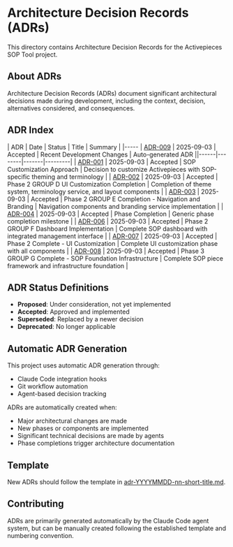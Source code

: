 # Architecture Decision Records (ADRs)

This directory contains Architecture Decision Records for the Activepieces SOP Tool project.

## About ADRs

Architecture Decision Records (ADRs) document significant architectural decisions made during development, including the context, decision, alternatives considered, and consequences.

## ADR Index

| ADR | Date | Status | Title | Summary |
|-----
| [ADR-009](adr-20250903-009-recent-development-changes.md) | 2025-09-03 | Accepted | Recent Development Changes | Auto-generated ADR ||------|--------|-------|---------|
| [ADR-001](adr-20250903-001-sop-customization-approach.md) | 2025-09-03 | Accepted | SOP Customization Approach | Decision to customize Activepieces with SOP-specific theming and terminology |
| [ADR-002](adr-20250903-002-phase-2-group-d-ui-customization-completion.md) | 2025-09-03 | Accepted | Phase 2 GROUP D UI Customization Completion | Completion of theme system, terminology service, and layout components |
| [ADR-003](adr-20250903-003-phase-2-group-e-completion---navigation-and-branding.md) | 2025-09-03 | Accepted | Phase 2 GROUP E Completion - Navigation and Branding | Navigation components and branding service implementation |
| [ADR-004](adr-20250903-004-phase-completion.md) | 2025-09-03 | Accepted | Phase Completion | Generic phase completion milestone |
| [ADR-006](adr-20250903-006-phase-2-group-f-dashboard-implementation.md) | 2025-09-03 | Accepted | Phase 2 GROUP F Dashboard Implementation | Complete SOP dashboard with integrated management interface |
| [ADR-007](adr-20250903-007-phase-2-complete---ui-customization.md) | 2025-09-03 | Accepted | Phase 2 Complete - UI Customization | Complete UI customization phase with all components |
| [ADR-008](adr-20250903-008-phase-3-group-g-complete---sop-foundation-infrastructure.md) | 2025-09-03 | Accepted | Phase 3 GROUP G Complete - SOP Foundation Infrastructure | Complete SOP piece framework and infrastructure foundation |

## ADR Status Definitions

- **Proposed**: Under consideration, not yet implemented
- **Accepted**: Approved and implemented
- **Superseded**: Replaced by a newer decision
- **Deprecated**: No longer applicable

## Automatic ADR Generation

This project uses automatic ADR generation through:
- Claude Code integration hooks
- Git workflow automation
- Agent-based decision tracking

ADRs are automatically created when:
- Major architectural changes are made
- New phases or components are implemented  
- Significant technical decisions are made by agents
- Phase completions trigger architecture documentation

## Template

New ADRs should follow the template in [adr-YYYYMMDD-nn-short-title.md](adr-YYYYMMDD-nn-short-title.md).

## Contributing

ADRs are primarily generated automatically by the Claude Code agent system, but can be manually created following the established template and numbering convention.